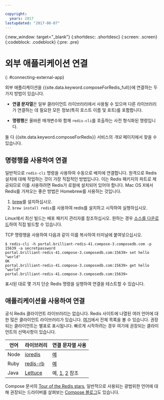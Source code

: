 ```yaml
---

copyright:
  years: 2017
lastupdated: "2017-06-07"
---
```


{:new_window: target="_blank"}
{:shortdesc: .shortdesc}
{:screen: .screen}
{:codeblock: .codeblock}
{:pre: .pre}

# 외부 애플리케이션 연결
{: #connecting-external-app}

외부 애플리케이션을 {{site.data.keyword.composeForRedis_full}}에 연결하는 두 가지 방법이 있습니다.

- **연결 문자열**은 일부 클라이언트 라이브러리에서 사용될 수 있으며 다른 라이브러리가 연결하는 데 필요한 모든 정보(특히 호스트 이름 및 포트)를 포함합니다.

- **명령행**은 올바른 매개변수와 함께 `redis-cli`를 호출하는 사전 형식화된 명령입니다.

둘 다 {{site.data.keyword.composeForRedis}} 서비스의 *개요* 페이지에서 찾을 수 있습니다.

## 명령행을 사용하여 연결

일반적으로 `redis-cli` 명령을 사용하여 수동으로 배치에 연결합니다. 원격으로 Redis 설치에 대해 작업하는 것이 가장 직접적인 방법입니다. 이는 Redis 패키지의 파트로 제공되므로 이를 사용하려면 Redis가 로컬에 설치되어 있어야 합니다. Mac OS X에서 Redis를 가져오는 좋은 방법은 Homebrew를 사용하는 것입니다.

1. [brew](http://brew.sh)를 설치하십시오.
2. `brew install redis`를 사용하여 redis를 설치하고 시작하여 실행하십시오.

Linux에서 최신 빌드는 배포 패키지 관리자를 참조하십시오. 원하는 경우 [소스를 다운로드](http://redis.io/download)하여 직접 빌드할 수 있습니다. 

TCP 명령행을 사용하여 다음과 같이 이를 복사하여 터미널에 붙여넣으십시오.
```shell
$ redis-cli -h portal.brilliant-redis-41.compose-3.composedb.com -p 15639 -a secretpassword
portal.brilliant-redis-41.compose-3.composedb.com:15639> set hello "world"
OK
portal.brilliant-redis-41.compose-3.composedb.com:15639> get hello
"world"
portal.brilliant-redis-41.compose-3.composedb.com:15639> 

```
표시된 대로 몇 가지 단순 Redis 명령을 실행하여 연결을 테스트할 수 있습니다.

## 애플리케이션을 사용하여 연결

공식 Redis 클라이언트 라이브러리는 없습니다. Redis 사이트에 나열된 여러 언어에 대한 많은 클라이언트 라이브러리가 있습니다. [여기](http://redis.io/clients)에서 전체 목록을 볼 수 있습니다. 권장되는 클라이언트는 별표로 표시됩니다. 빠르게 시작하려는 경우 여기에 권장되는 클라이언트의 선택사항이 있습니다.       

언어|라이브러리|연결 문자열 사용
----------|----------|-----------
Node|[ioredis](https://github.com/luin/ioredis)|[예](https://github.com/luin/ioredis#connect-to-redis)
Ruby|[redis-rb](https://github.com/redis/redis-rb)|[예](http://www.rubydoc.info/github/redis/redis-rb/master/Redis%3Ainitialize)
Java|[Lettuce](https://github.com/mp911de/lettuce)|예, [1](https://github.com/mp911de/lettuce/wiki/Redis-URI-and-connection-details), [2](https://lettuce.io/core/release/api/io/lettuce/core/RedisClient.html) 참조 

Compose 문서의 [Tour of the Redis stars](https://www.compose.com/articles/a-tour-of-the-redis-stars-2/), 일반적으로 사용되는 광범위한 언어에 대해 권장되는 드라이버를 살펴보는 [Compose 블로그](https://www.compose.com/articles/)도 있습니다.
